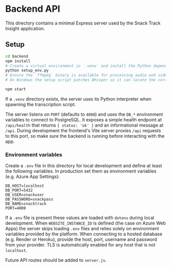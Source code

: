 # Backend API

This directory contains a minimal Express server used by the Snack Track Insight application.

## Setup

```sh
cd backend
npm install
# Create a virtual environment in `.venv` and install the Python dependencies
python setup_env.py
# Ensure the `ffmpeg` binary is available for processing audio and video inputs.
# On Windows the setup script patches Whisper so it can locate the correct C runtime.

npm start
```

If a `.venv` directory exists, the server uses its Python interpreter when spawning the transcription script.

The server listens on `PORT` (defaults to `4000`) and uses the `DB_*` environment variables to connect to PostgreSQL. It exposes a simple health endpoint at `/api/health` that returns `{ status: 'ok' }` and an informational message at `/api`.
During development the frontend's Vite server proxies `/api` requests to this port, so make sure the backend is running before interacting with the app.

### Environment variables

Create a `.env` file in this directory for local development and define at least the following variables. In production set them as environment variables (e.g. Azure App Settings):

```env
DB_HOST=localhost
DB_PORT=5432
DB_USER=snackuser
DB_PASSWORD=snackpass
DB_NAME=snacktrack
PORT=4000
```

If a `.env` file is present these values are loaded with `dotenv` during local development. When `WEBSITE_INSTANCE_ID` is defined (the case on Azure Web Apps) the server skips loading `.env` files and relies solely on environment variables provided by the platform.
When connecting to a hosted database (e.g. Render or Heroku), provide the host, port, username and password from your provider. TLS is automatically enabled for any host that is not `localhost`.

Future API routes should be added to `server.js`.
